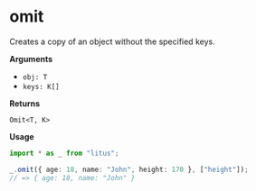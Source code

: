 # omit

Creates a copy of an object without the specified keys.

**Arguments**

- `obj: T`
- `keys: K[]`

**Returns**

`Omit<T, K>`

**Usage**

```ts
import * as _ from "litus";

_.omit({ age: 18, name: "John", height: 170 }, ["height"]);
// => { age: 18, name: "John" }
```
